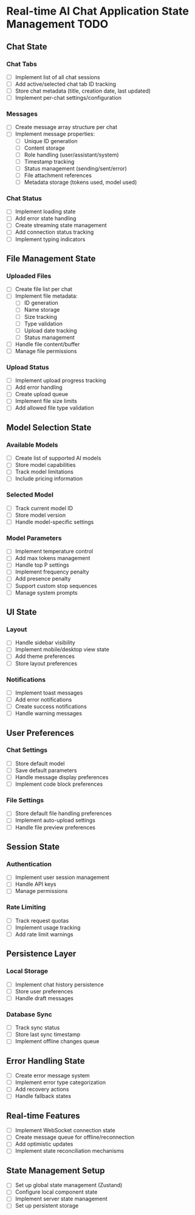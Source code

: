 # Real-time AI Chat Application State Management TODO

## Chat State
### Chat Tabs
- [ ] Implement list of all chat sessions
- [ ] Add active/selected chat tab ID tracking
- [ ] Store chat metadata (title, creation date, last updated)
- [ ] Implement per-chat settings/configuration

### Messages
- [ ] Create message array structure per chat
- [ ] Implement message properties:
  - [ ] Unique ID generation
  - [ ] Content storage
  - [ ] Role handling (user/assistant/system)
  - [ ] Timestamp tracking
  - [ ] Status management (sending/sent/error)
  - [ ] File attachment references
  - [ ] Metadata storage (tokens used, model used)

### Chat Status
- [ ] Implement loading state
- [ ] Add error state handling
- [ ] Create streaming state management
- [ ] Add connection status tracking
- [ ] Implement typing indicators

## File Management State
### Uploaded Files
- [ ] Create file list per chat
- [ ] Implement file metadata:
  - [ ] ID generation
  - [ ] Name storage
  - [ ] Size tracking
  - [ ] Type validation
  - [ ] Upload date tracking
  - [ ] Status management
- [ ] Handle file content/buffer
- [ ] Manage file permissions

### Upload Status
- [ ] Implement upload progress tracking
- [ ] Add error handling
- [ ] Create upload queue
- [ ] Implement file size limits
- [ ] Add allowed file type validation

## Model Selection State
### Available Models
- [ ] Create list of supported AI models
- [ ] Store model capabilities
- [ ] Track model limitations
- [ ] Include pricing information

### Selected Model
- [ ] Track current model ID
- [ ] Store model version
- [ ] Handle model-specific settings

### Model Parameters
- [ ] Implement temperature control
- [ ] Add max tokens management
- [ ] Handle top P settings
- [ ] Implement frequency penalty
- [ ] Add presence penalty
- [ ] Support custom stop sequences
- [ ] Manage system prompts

## UI State
### Layout
- [ ] Handle sidebar visibility
- [ ] Implement mobile/desktop view state
- [ ] Add theme preferences
- [ ] Store layout preferences

### Notifications
- [ ] Implement toast messages
- [ ] Add error notifications
- [ ] Create success notifications
- [ ] Handle warning messages

## User Preferences
### Chat Settings
- [ ] Store default model
- [ ] Save default parameters
- [ ] Handle message display preferences
- [ ] Implement code block preferences

### File Settings
- [ ] Store default file handling preferences
- [ ] Implement auto-upload settings
- [ ] Handle file preview preferences

## Session State
### Authentication
- [ ] Implement user session management
- [ ] Handle API keys
- [ ] Manage permissions

### Rate Limiting
- [ ] Track request quotas
- [ ] Implement usage tracking
- [ ] Add rate limit warnings

## Persistence Layer
### Local Storage
- [ ] Implement chat history persistence
- [ ] Store user preferences
- [ ] Handle draft messages

### Database Sync
- [ ] Track sync status
- [ ] Store last sync timestamp
- [ ] Implement offline changes queue

## Error Handling State
- [ ] Create error message system
- [ ] Implement error type categorization
- [ ] Add recovery actions
- [ ] Handle fallback states

## Real-time Features
- [ ] Implement WebSocket connection state
- [ ] Create message queue for offline/reconnection
- [ ] Add optimistic updates
- [ ] Implement state reconciliation mechanisms

## State Management Setup
- [ ] Set up global state management (Zustand)
- [ ] Configure local component state
- [ ] Implement server state management
- [ ] Set up persistent storage 